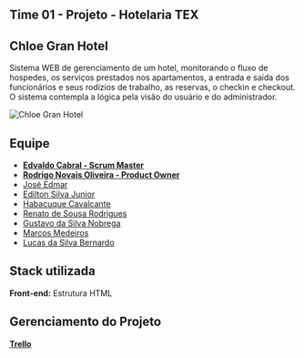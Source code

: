 ## Time 01 - Projeto - Hotelaria TEX

## Chloe Gran Hotel

Sistema WEB de gerenciamento de um hotel, monitorando o fluxo de hospedes, os serviços prestados nos apartamentos, a entrada e saída dos funcionários e seus rodízios de trabalho, as reservas, o checkin e checkout. O sistema contempla a lógica pela visão do usuário e do administrador.

![Chloe Gran Hotel](https://i.imgur.com/L6sUJBx.png)

## Equipe

- [**Edvaldo Cabral - Scrum Master**](https://github.com/edcabralc)
- [**Rodrigo Novais Oliveira - Product Owner**]()
- [José Edmar]()
- [Edilton Silva Junior]()
- [Habacuque Cavalcante]()
- [Renato de Sousa Rodrigues](https://github.com/Notare)
- [Gustavo da Silva Nobrega]()
- [Marcos Medeiros](https://github.com/mrmedeiro)
- [Lucas da Silva Bernardo]()

## Stack utilizada

**Front-end:** Estrutura HTML

## Gerenciamento do Projeto

[**Trello**](https://trello.com/b/r2J6ImFp/projeto-hotelaria)
